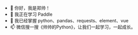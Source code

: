 - 👋 你好，我是郑帅！
- 👀 我正在学习 Paddle
- 🌱 我已经掌握 python、pandas、requests、element、vue
- 📫 微信搜一搜《帅帅的Python》，让我们一起学习，一起成长。

